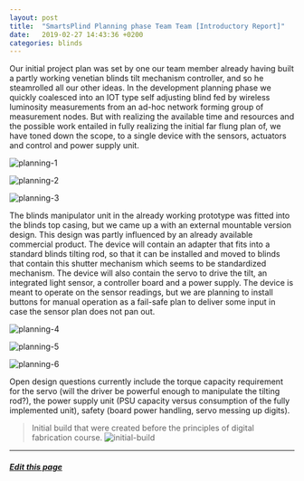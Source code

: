 ```yaml
---
layout: post
title:  "SmartsPlind Planning phase Team Team [Introductory Report]"
date:   2019-02-27 14:43:36 +0200
categories: blinds
---
```

Our initial project plan was set by one our team member already having built a partly working venetian blinds tilt mechanism controller, and so he steamrolled all our other ideas. In the development planning phase we quickly coalesced into an IOT type self adjusting blind fed by wireless luminosity measurements from an ad-hoc network forming group of measurement nodes. But with realizing the available time and resources and the possible work entailed in fully realizing the initial far flung plan of, we have toned down the scope, to a single device with the sensors, actuators and control and power supply unit.

![planning-1]

![planning-2]

![planning-3]

The blinds manipulator unit in the already working prototype was fitted into the blinds top casing, but we came up a with an external mountable version design. This design was partly influenced by an already available commercial product. The device will contain an adapter that fits into a standard blinds tilting rod, so that it can be installed and moved to blinds that contain this shutter mechanism which seems to be standardized mechanism. The device will also contain the servo to drive the tilt, an integrated light sensor, a controller board and a power supply. The device is meant to operate on the sensor readings, but we are planning to install buttons for manual operation as a fail-safe plan to deliver some input in case the sensor plan does not pan out.

![planning-4]

![planning-5]

![planning-6]

Open design questions currently include the torque capacity requirement for the servo (will the driver be powerful enough to manipulate the tilting rod?), the power supply unit (PSU capacity versus consumption of the fully implemented unit), safety (board power handling, servo messing up digits).

> Initial build that were created before the principles of digital fabrication course.
![initial-build]

---

##### <a href="{{ site.github.repository_url }}/tree/master/{{ page.relative_path }}">Edit this page</a>

[initial-build]: /assets/initial-blinds-build.gif
[planning-1]: /assets/planning/1.jpg
[planning-2]: /assets/planning/2.jpg
[planning-3]: /assets/planning/3.jpg
[planning-4]: /assets/planning/4.jpg
[planning-5]: /assets/planning/5.jpg
[planning-6]: /assets/planning/6.jpg
